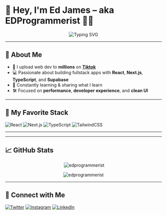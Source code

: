 # 👋 Hey, I'm Ed James – aka **EDProgrammerist** 👨‍💻

<div align="center">
  <img src="https://readme-typing-svg.herokuapp.com?font=Fira+Code&weight=500&pause=1000&color=61DAFB&center=true&vCenter=true&width=435&lines=BSIT+Student+%7C+React+Enthusiast;Tiktok+@ancientprogrammerist;" alt="Typing SVG" />
</div>

---

## 🚀 About Me

- 🎥 I upload web dev to **millions** on **[Tiktok](https://www.tiktok.com/@ancientprogrammerist)**  
- 💻 Passionate about building fullstack apps with **React**, **Next.js**, **TypeScript**, and **Supabase**
- 🧠 Constantly learning & sharing what I learn
- 🛠️ Focused on **performance**, **developer experience**, and **clean UI**

---

## 🧠 My Favorite Stack

![React](https://img.shields.io/badge/-React-61DAFB?style=for-the-badge&logo=react&logoColor=black)
![Next.js](https://img.shields.io/badge/-Next.js-000000?style=for-the-badge&logo=nextdotjs)
![TypeScript](https://img.shields.io/badge/-TypeScript-3178C6?style=for-the-badge&logo=typescript)
![TailwindCSS](https://img.shields.io/badge/-Tailwind-06B6D4?style=for-the-badge&logo=tailwindcss)

---

---

## 📈 GitHub Stats

<div align="center">
<p>&nbsp;<img align="center" src="https://github-readme-stats.vercel.app/api?username=edprogrammerist&show_icons=true&locale=en" alt="edprogrammerist" /></p>
<p><img align="center" src="https://github-readme-streak-stats.herokuapp.com/?user=edprogrammerist&" alt="edprogrammerist" /></p>
</div>

---

## 🤝 Connect with Me

[![Twitter](https://img.shields.io/badge/-Tiktok-1DA1F2?style=flat&logo=twitter&logoColor=white)]()
[![Instagram](https://img.shields.io/badge/-Instagram-E4405F?style=flat&logo=instagram&logoColor=white)]()
[![LinkedIn](https://img.shields.io/badge/-LinkedIn-0077B5?style=flat&logo=linkedin&logoColor=white)]()
